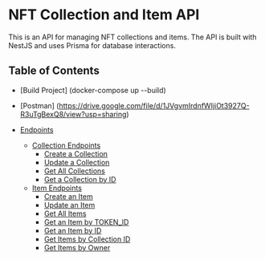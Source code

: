 # NFT Collection and Item API

This is an API for managing NFT collections and items. The API is built with NestJS and uses Prisma for database interactions.
 
## Table of Contents

- [Build Project] (docker-compose up --build)
- [Postman] (https://drive.google.com/file/d/1JVgvmIrdnfWIjiOt3927Q-R3uTgBexQ8/view?usp=sharing)

- [Endpoints](#endpoints)
    - [Collection Endpoints](#collection-endpoints)
        - [Create a Collection](#create-a-collection)
        - [Update a Collection](#update-a-collection)
        - [Get All Collections](#get-all-collections)
        - [Get a Collection by ID](#get-a-collection-by-id)
    - [Item Endpoints](#item-endpoints)
        - [Create an Item](#create-an-item)
        - [Update an Item](#update-an-item)
        - [Get All Items](#get-all-items)
        - [Get an Item by TOKEN_ID](#get-an-item-by-token-id)
        - [Get an Item by ID](#get-an-item-by-id)
        - [Get Items by Collection ID](#get-items-by-collection-id)
        - [Get Items by Owner](#get-items-by-owner)

 
